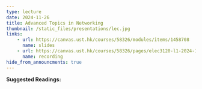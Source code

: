 ```yaml
---
type: lecture
date: 2024-11-26
title: Advanced Topics in Networking
thumbnail: /static_files/presentations/lec.jpg
links: 
    - url: https://canvas.ust.hk/courses/58326/modules/items/1458708
      name: slides
    - url: https://canvas.ust.hk/courses/58326/pages/elec3120-l1-2024-11-26-15-00
      name: recording  
hide_from_announcments: true
---
```

**Suggested Readings:**

